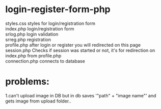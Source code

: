 # login-register-form-php
styles.css styles for login/registration form <br>
index.php login/registration form <br>
srlog.php login validation <br>
srreg.php registration <br>
profile.php after login or register you will redirected on this page <br>
session.php Checks if session was started or not, it's for redirection on index.php from profile.php <br>
connection.php connects to database <br>

# problems:
1.can't upload image in DB but in db saves '"path" + "image name"' and gets image from upload folder..
